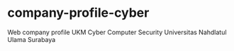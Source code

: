 # company-profile-cyber
Web company profile UKM Cyber Computer Security Universitas Nahdlatul Ulama Surabaya
